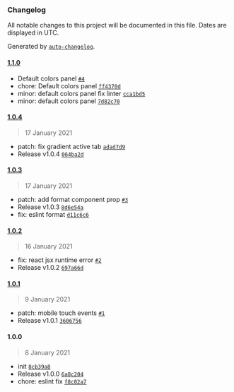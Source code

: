 ### Changelog

All notable changes to this project will be documented in this file. Dates are displayed in UTC.

Generated by [`auto-changelog`](https://github.com/CookPete/auto-changelog).

#### [1.1.0](https://github.com/undind/react-gcolor-picker/compare/1.0.4...1.1.0)

- Default colors panel [`#4`](https://github.com/undind/react-gcolor-picker/pull/4)
- chore: Default colors panel [`ff4370d`](https://github.com/undind/react-gcolor-picker/commit/ff4370d2160d82eaa462cf5c6362b7055746b457)
- minor: default colors panel fix linter [`cca1bd5`](https://github.com/undind/react-gcolor-picker/commit/cca1bd51f5de8aa3916696c2e69c036cda221619)
- minor: default colors panel [`7d82c70`](https://github.com/undind/react-gcolor-picker/commit/7d82c709b88168be911957c0d59b130cafe6de41)

#### [1.0.4](https://github.com/undind/react-gcolor-picker/compare/1.0.3...1.0.4)

> 17 January 2021

- patch: fix gradient active tab [`adad7d9`](https://github.com/undind/react-gcolor-picker/commit/adad7d9339a584b7e0df8dcc6139618b718b6ec6)
- Release v1.0.4 [`064ba2d`](https://github.com/undind/react-gcolor-picker/commit/064ba2d32f6c818c23a987713390f4911e2aaf8b)

#### [1.0.3](https://github.com/undind/react-gcolor-picker/compare/1.0.2...1.0.3)

> 17 January 2021

- patch: add format component prop [`#3`](https://github.com/undind/react-gcolor-picker/pull/3)
- Release v1.0.3 [`8d6e54a`](https://github.com/undind/react-gcolor-picker/commit/8d6e54a0ae3d344f5a69caf09c2947ac88c1c1f9)
- fix: eslint format [`d11c6c6`](https://github.com/undind/react-gcolor-picker/commit/d11c6c6a1e8a2d0699a1acee157f37e964f2fb42)

#### [1.0.2](https://github.com/undind/react-gcolor-picker/compare/1.0.1...1.0.2)

> 16 January 2021

- fix: react jsx runtime error [`#2`](https://github.com/undind/react-gcolor-picker/pull/2)
- Release v1.0.2 [`697a66d`](https://github.com/undind/react-gcolor-picker/commit/697a66d852e4ec4e6e274055389228ca586984bc)

#### [1.0.1](https://github.com/undind/react-gcolor-picker/compare/1.0.0...1.0.1)

> 9 January 2021

- patch: mobile touch events [`#1`](https://github.com/undind/react-gcolor-picker/pull/1)
- Release v1.0.1 [`3606756`](https://github.com/undind/react-gcolor-picker/commit/3606756050573b028aa2f743bef805bb9195369e)

#### 1.0.0

> 8 January 2021

- init [`8cb39a8`](https://github.com/undind/react-gcolor-picker/commit/8cb39a843d4c9ed310d1eb11256d9c2581fc52d1)
- Release v1.0.0 [`6a8c204`](https://github.com/undind/react-gcolor-picker/commit/6a8c20414180de5caef56fde5035bf6291d21511)
- chore: eslint fix [`f8c02a7`](https://github.com/undind/react-gcolor-picker/commit/f8c02a78b422a4c9154a557d244410e1a7fbc972)
